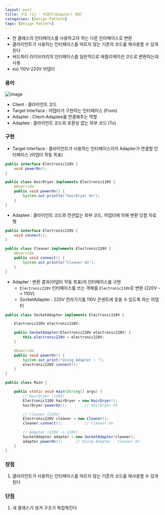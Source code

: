 ```yaml
---
layout: post
title: 구조 (1) - 어댑터(Adapter) 패턴
categories: [Design Pattern]
tags: [Design Pattern]
---
```

- 한 클래스의 인터페이스를 사용하고자 하는 다른 인터페이스로 변환
- 클라이언트가 사용하는 인터페이스를 따르지 않는 기존의 코드를 재사용할 수 있게 된다
- 써드파티 라이브러리의 인터페이스를 일반적으로 애플리케이션 코드로 변환하는데 사용
- ex) 110V-220V 어댑터

### 용어
![image](https://user-images.githubusercontent.com/48157259/168422070-e9a9b87a-f433-4d5d-ad0d-a46a819c915d.png)

- Client : 클라이언트 코드
- Target Interface : 어댑터가 구현하는 인터페이스 (From)
- Adapter : Client-Adaptee를 연결해주는 역할
- Adaptee : 클라이언트 코드와 호환성 없는 외부 코드 (To)

### 구현
- Target Interface : 클라이언트가 사용하는 인터페이스이자 Adapter가 연결할 인터페이스 (어댑터 작동 목표)

```java
public interface Electronic110V { 
    void powerOn();
}

public class HairDryer implements Electronic110V { 
    @Override 
    public void powerOn() { 
        System.out.println("HairDryer On"); 
    } 
}
```

- Adaptee : 클라이언트 코드와 연관없는 외부 코드, 어댑터에 의해 변환 당할 자료형

```java
public interface Electronic220V { 
    void connect();
}

public class Cleaner implements Electronic220V { 
    @Override 
    public void connect() {
        System.out.println("Cleaner On"); 
    } 
}
```

- Adapter : 변환 결과(어댑터 작동 목표)의 인터페이스를 구현
  - `Electronic220V` 인터페이스를 쓰는 객체를 `Electronic110V`로 변환 (220V -> 110V)
  - SocketAdapter : 220V 전자기기를 110V 콘센트에 꽂을 수 있도록 하는 어댑터

```java
public class SocketAdapter implements Electronic110V { 

    Electronic220V electronic220V;

    public SocketAdapter(Electronic220V electronic220V) { 
        this.electronic220V = electronic220V; 
    } 

    @Override 
    public void powerOn() { 
        System.out.print("Using Adapter : "); 
        electronic220V.connect(); 
    }
}
```

```java
public class Main {

    public static void main(String[] args) {
        // HairDryer (110V)
        Electronic110V hairDryer = new HairDryer();
        hairDryer.powerOn();        // HairDryer On

        // Cleaner (220V)
        Electronic220V cleaner = new Cleaner();
        cleaner.connect();          // Cleaner On

        // Adapter (220V -> 110V)
        SocketAdapter adapter = new SocketAdapter(cleaner);
        adapter.powerOn();      // Using Adapter : Cleaner On 
    }
}
```

### 장점
1. 클라이언트가 사용하는 인터페이스를 따르지 않는 기존의 코드를 재사용할 수 있게 된다


### 단점
1. 새 클래스가 생겨 구조가 복잡해진다